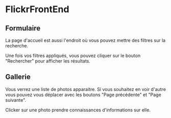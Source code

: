 # FlickrFrontEnd


## Formulaire

La page d'accueil est aussi l'endroit où vous pouvez mettre des filtres sur la recherche.

Une fois vos filtres appliqués, vous pouvez cliquer sur le bouton "Rechercher" pour afficher les résultats.



## Gallerie


Vous verrez une liste de photos apparaitre.
Si vous souhaitez en voir d'autre vous pouvez vous déplacer 
avec les boutons "Page précédente" et "Page suivante".

Clicker sur une photo prendre connaissances d'informations sur elle.
